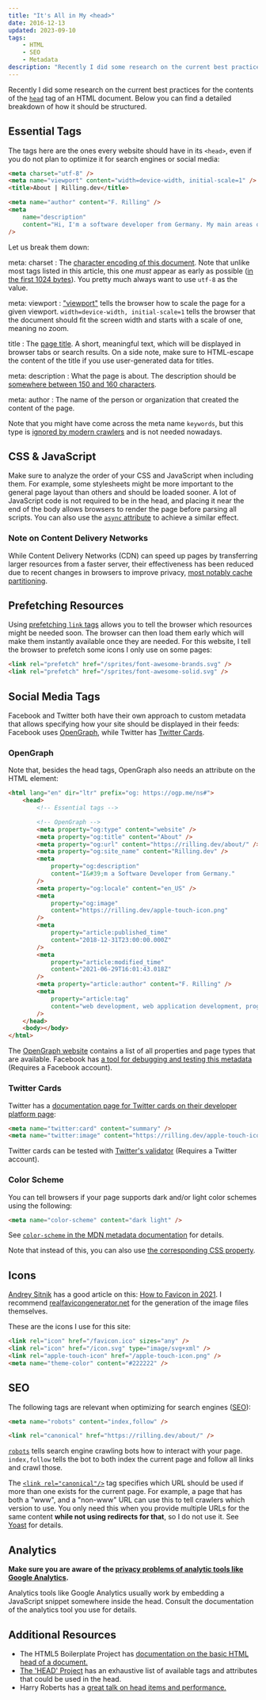 ```yaml
---
title: "It's All in My <head>"
date: 2016-12-13
updated: 2023-09-10
tags:
    - HTML
    - SEO
    - Metadata
description: "Recently I did some research on the current best practices for the contents of the head tag of an HTML document. Below you can find a detailed breakdown of how it should be structured."
---
```


Recently I did some research on the current best practices for the contents of the [`head`](https://developer.mozilla.org/en-US/docs/Glossary/Head) tag of an HTML document. Below you can find a detailed breakdown of how it should be structured.

<!-- more -->

## Essential Tags

The tags here are the ones every website should have in its `<head>`, even if you do not plan to optimize it for search engines or social media:

```html
<meta charset="utf-8" />
<meta name="viewport" content="width=device-width, initial-scale=1" />
<title>About | Rilling.dev</title>

<meta name="author" content="F. Rilling" />
<meta
	name="description"
	content="Hi, I'm a software developer from Germany. My main areas of interest are frontend and backend web application development."
/>
```

Let us break them down:

meta: charset
: The [character encoding of this document](https://developer.mozilla.org/en-US/docs/Web/HTML/Element/meta#charset). Note that unlike most tags listed in this article, this one _must_ appear as early as possible ([in the first 1024 bytes](https://html.spec.whatwg.org/multipage/semantics.html#charset)). You pretty much always want to use `utf-8` as the value.

meta: viewport
: ["viewport"](https://developer.mozilla.org/en-US/docs/Web/HTML/Element/meta/name#standard_metadata_names_defined_in_other_specifications) tells the browser how to scale the page for a given viewport. `width=device-width, initial-scale=1` tells the browser that the document should fit the screen width and starts with a scale of one, meaning no zoom.

title
: The [page title](https://developer.mozilla.org/en-US/docs/Web/HTML/Element/title). A short, meaningful text, which will be displayed in browser tabs or search results. On a side note, make sure to HTML-escape the content of the title if you use user-generated data for titles.

meta: description
: What the page is about. The description should be [somewhere between 150 and 160 characters](https://moz.com/learn/seo/meta-description).

meta: author
: The name of the person or organization that created the content of the page.

Note that you might have come across the meta name `keywords`, but this type is [ignored by modern crawlers](https://webmasters.googleblog.com/2009/09/google-does-not-use-keywords-meta-tag.html) and is not needed nowadays.

## CSS & JavaScript

Make sure to analyze the order of your CSS and JavaScript when including them. For example, some stylesheets might be more important to the general page layout than others and should be loaded sooner.
A lot of JavaScript code is not required to be in the head, and placing it near the end of the body allows browsers to render the page before parsing all scripts. You can also use the [`async` attribute](https://developer.mozilla.org/en-US/docs/Web/HTML/Element/script#attributes) to achieve a similar effect.

### Note on Content Delivery Networks

While Content Delivery Networks (CDN) can speed up pages by transferring larger resources from a faster server, their effectiveness has been reduced due to recent changes in browsers to improve privacy, [most notably cache partitioning](https://www.zdnet.com/article/firefox-to-ship-network-partitioning-as-a-new-anti-tracking-defense/).

## Prefetching Resources

Using [prefetching `link` tags](https://developer.mozilla.org/en-US/docs/Glossary/Prefetch) allows you to tell the browser which resources might be needed soon. The browser can then load them early which will make them instantly available once they are needed. For this website, I tell the browser to prefetch some icons I only use on some pages:

```html
<link rel="prefetch" href="/sprites/font-awesome-brands.svg" />
<link rel="prefetch" href="/sprites/font-awesome-solid.svg" />
```

## Social Media Tags

Facebook and Twitter both have their own approach to custom metadata that allows specifying how your site should be displayed in their feeds: Facebook uses [OpenGraph](https://ogp.me/), while Twitter has [Twitter Cards](https://dev.twitter.com/cards/overview).

### OpenGraph

Note that, besides the head tags, OpenGraph also needs an attribute on the HTML element:

```html
<html lang="en" dir="ltr" prefix="og: https://ogp.me/ns#">
	<head>
		<!-- Essential tags -->

		<!-- OpenGraph -->
		<meta property="og:type" content="website" />
		<meta property="og:title" content="About" />
		<meta property="og:url" content="https://rilling.dev/about/" />
		<meta property="og:site_name" content="Rilling.dev" />
		<meta
			property="og:description"
			content="I&#39;m a Software Developer from Germany."
		/>
		<meta property="og:locale" content="en_US" />
		<meta
			property="og:image"
			content="https://rilling.dev/apple-touch-icon.png"
		/>
		<meta
			property="article:published_time"
			content="2018-12-31T23:00:00.000Z"
		/>
		<meta
			property="article:modified_time"
			content="2021-06-29T16:01:43.018Z"
		/>
		<meta property="article:author" content="F. Rilling" />
		<meta
			property="article:tag"
			content="web development, web application development, programming, blog"
		/>
	</head>
	<body></body>
</html>
```

The [OpenGraph website](https://ogp.me/) contains a list of all properties and page types that are available. Facebook has [a tool for debugging and testing this metadata](https://developers.facebook.com/tools/debug/sharing/) (Requires a Facebook account).

### Twitter Cards

Twitter has a [documentation page for Twitter cards on their developer platform page](https://developer.twitter.com/en/docs/twitter-for-websites/cards/overview/abouts-cards):

```html
<meta name="twitter:card" content="summary" />
<meta name="twitter:image" content="https://rilling.dev/apple-touch-icon.png" />
```

Twitter cards can be tested with [Twitter's validator](https://cards-dev.twitter.com/validator) (Requires a Twitter account).

### Color Scheme

You can tell browsers if your page supports dark and/or light color schemes using the following:

```html
<meta name="color-scheme" content="dark light" />
```

See [`color-scheme` in the MDN metadata documentation](https://developer.mozilla.org/en-US/docs/Web/HTML/Element/meta/name#standard_metadata_names_defined_in_other_specifications) for details.

Note that instead of this, you can also use [the corresponding CSS property](https://developer.mozilla.org/en-US/docs/Web/CSS/color-scheme).

## Icons

[Andrey Sitnik](https://github.com/ai) has a good article on this: [How to Favicon in 2021](https://evilmartians.com/chronicles/how-to-favicon-in-2021-six-files-that-fit-most-needs). I recommend [realfavicongenerator.net](https://realfavicongenerator.net/) for the generation of the image files themselves.

These are the icons I use for this site:

```html
<link rel="icon" href="/favicon.ico" sizes="any" />
<link rel="icon" href="/icon.svg" type="image/svg+xml" />
<link rel="apple-touch-icon" href="/apple-touch-icon.png" />
<meta name="theme-color" content="#222222" />
```

## SEO

The following tags are relevant when optimizing for search engines ([SEO](https://en.wikipedia.org/wiki/Search_engine_optimization)):

```html
<meta name="robots" content="index,follow" />

<link rel="canonical" href="https://rilling.dev/about/" />
```

[`robots`](https://www.robotstxt.org/meta.html) tells search engine crawling bots how to interact with your page. `index,follow` tells the bot to both index the current page and follow all links and crawl those.

The [`<link rel="canonical"/>`](https://developer.mozilla.org/en-US/docs/Web/URI/Authority/Choosing_between_www_and_non-www_URLs#using_link_relcanonical) tag specifies which URL should be used if more than one exists for the current page. For example, a page that has both a "www", and a "non-www" URL can use this to tell crawlers which version to use. You only need this when you provide multiple URLs for the same content **while not using redirects for that**, so I do not use it. See [Yoast](https://yoast.com/rel-canonical/) for details.

## Analytics

**Make sure you are aware of the [privacy problems of analytic tools like Google Analytics](https://en.wikipedia.org/wiki/Google_Analytics#Privacy).**

Analytics tools like Google Analytics usually work by embedding a JavaScript snippet somewhere inside the head. Consult the documentation of the analytics tool you use for details.

## Additional Resources

- The HTML5 Boilerplate Project has [documentation on the basic HTML head of a document.](https://github.com/h5bp/html5-boilerplate/blob/main/docs/html.md)
- [The 'HEAD' Project](https://github.com/joshbuchea/HEAD) has an exhaustive list of available tags and attributes that could be used in the head.
- Harry Roberts has a [great talk on head items and performance.](https://speakerdeck.com/csswizardry/get-your-head-straight)
